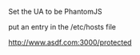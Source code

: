 Set the UA to be PhantomJS

put an entry in the /etc/hosts file

http://www.asdf.com:3000/protected
